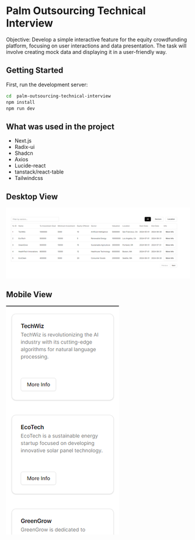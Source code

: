 # Palm Outsourcing Technical Interview 

Objective: Develop a simple interactive feature for the equity crowdfunding platform, focusing on user interactions and data presentation. The task will involve creating mock data and displaying it in a user-friendly way.


## Getting Started

First, run the development server:

```bash
cd  palm-outsourcing-technical-interview 
npm install
npm run dev
```
## What was used in the project

- Next.js
- Radix-ui
- Shadcn
- Axios
- Lucide-react
- tanstack/react-table
- Tailwindcss

## Desktop View
![Desktop View](./Desktop.PNG)

## Mobile View
![Mobile View](./Mobile.PNG)